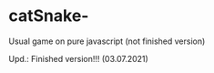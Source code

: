 # catSnake-
Usual game on pure javascript (not finished version)

Upd.: Finished version!!! (03.07.2021)
